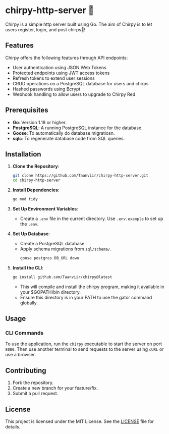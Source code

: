 # chirpy-http-server 🐤

Chirpy is a simple http server built using Go. The aim of Chirpy is to let users register, login, and post chirps🐤!

## Features
Chirpy offers the following features through API endpoints:
- User authentication using JSON Web Tokens
- Protected endpoints using JWT access tokens
- Refresh tokens to extend user sessions
- CRUD operations on a PostgreSQL database for users and chirps
- Hashed passwords using Bcrypt
- Webhook handling to allow users to upgrade to Chirpy Red

## Prerequisites

- **Go**: Version 1.18 or higher.
- **PostgreSQL**: A running PostgreSQL instance for the database.
- **Goose**: To automatically do database migratiosn.
- **sqlc**: To regenerate database code from SQL queries.

## Installation

1. **Clone the Repository**:
    ```bash
    git clone https://github.com/Taanviir/chirpy-http-server.git
    cd chirpy-http-server
    ```

2. **Install Dependencies**:
    ```bash
    go mod tidy
    ```

3. **Set Up Environment Variables**:
    - Create a `.env` file in the current directory. Use `.env.example` to set up the `.env`.

4. **Set Up Database**:
    - Create a PostgreSQL database.
    - Apply schema migrations from `sql/schema/`.
      ```bash
      goose postgres DB_URL down
      ```

5. **Install the CLI**:
    ```bash
    go install github.com/Taanviir/chirpy@latest
    ```
    - This will compile and install the chirpy program, making it available in your $GOPATH/bin directory.
    - Ensure this directory is in your PATH to use the gator command globally.

## Usage

### CLI Commands

To use the application, run the `chirpy` executable to start the server on port `8080`.
Then use another terminal to send requests to the server using `cURL` or use a browser.

## Contributing

1. Fork the repository.
2. Create a new branch for your feature/fix.
3. Submit a pull request.

## License

This project is licensed under the MIT License. See the [LICENSE](LICENSE) file for details.
